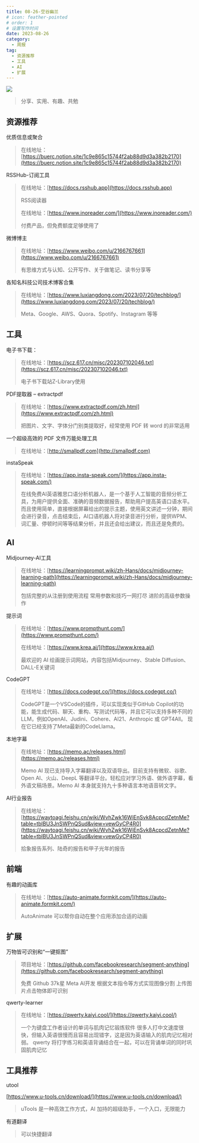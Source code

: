 ```yaml
---
title: 08-26-空谷幽兰
# icon: feather-pointed
# order: 1
# 设置写作时间
date: 2023-08-26
category:
  - 周报
tag:
  - 资源推荐
  - 工具
  - AI
  - 扩展
---
```


![](https://easyimage.smitten.top/i/2023/03/06/wdvhbf.webp)

> 分享、实用、有趣、共勉


## 资源推荐


优质信息或聚合

> 在线地址：[https://buerc.notion.site/1c9e865c15744f2ab88d9d3a382b2170](https://buerc.notion.site/1c9e865c15744f2ab88d9d3a382b2170)


RSSHub-订阅工具

> 在线地址：[https://docs.rsshub.app](https://docs.rsshub.app)
> 
> RSS阅读器
> 
> 在线地址：[https://www.inoreader.com/](https://www.inoreader.com/)
> 
> 付费产品，但免费额度足够使用了


微博博主

> 在线地址：[https://www.weibo.com/u/2166767661](https://www.weibo.com/u/2166767661)
> 
> 有思维方式与认知、公开写作、关于做笔记、读书分享等

各知名科技公司技术博客合集

> 在线地址：[https://www.luxiangdong.com/2023/07/20/techblog/](https://www.luxiangdong.com/2023/07/20/techblog/)
> 
> Meta、Google、AWS、Quora、Spotify、Instagram 等等


## 工具

电子书下载：

> 在线地址：[https://scz.617.cn/misc/202307102046.txt](https://scz.617.cn/misc/202307102046.txt)
> 
> 电子书下载站Z-Library使用

PDF提取器 – extractpdf

> 在线地址：[https://www.extractpdf.com/zh.html](https://www.extractpdf.com/zh.html)
> 
> 把图片、文字、字体分门别类提取好，经常使用 PDF 转 word 的非常适用

一个超级高效的 PDF 文件万能处理工具

> 在线地址：[http://smallpdf.com](http://smallpdf.com)


instaSpeak

> 在线地址：[https://app.insta-speak.com/](https://app.insta-speak.com/)
> 
> 在线免费AI英语雅思口语分析机器人，是一个基于人工智能的音频分析工具，为用户提供全面、准确的音频数据报告，帮助用户提高英语口语水平。而且使用简单，直接根据屏幕给出的提示主题，使用英文讲述一分钟，期间会进行录音，点击结束后，AI口语机器人将对录音进行分析，提供WPM、词汇量、停顿时间等等结果分析，并且还会给出建议，而且还是免费的。


## AI

Midjourney-AI工具

> 在线地址：[https://learningprompt.wiki/zh-Hans/docs/midjourney-learning-path](https://learningprompt.wiki/zh-Hans/docs/midjourney-learning-path)
> 
> 包括完整的从注册到使用流程
> 常用参数和技巧一网打尽
> 进阶的高级参数操作


提示词

> 在线地址：[https://www.prompthunt.com/](https://www.prompthunt.com/)
> 
> 在线地址：[https://www.krea.ai/](https://www.krea.ai/)
> 
> 最欢迎的 AI 绘画提示词网站，内容包括Midjourney、Stable Diffusion、DALL-E关键词

CodeGPT

> 在线地址：[https://docs.codegpt.co/](https://docs.codegpt.co/)
> 
> CodeGPT是一个VSCode的插件，可以实现类似于GitHub Copilot的功能，能生成代码、聊天、重构、写测试代码等，并且它可以支持多种不同的LLM，例如OpenAI、Judini、Cohere、AI21、Anthropic 或 GPT4All。 现在它已经支持了Meta最新的CodeLlama。

本地字幕

> 在线地址：[https://memo.ac/releases.html](https://memo.ac/releases.html)
> 
> Memo AI 现已支持导入字幕翻译以及双语导出。目前支持有微软、谷歌、Open AI、火山、DeepL 等翻译平台。轻松应对学习外语、做外语字幕，看外语文稿场景。Memo AI 本身就支持九十多种语言本地语音转文字。



AI行业报告

> 在线地址：[https://waytoagi.feishu.cn/wiki/WvhZwk16WiEnSvk8AcpcdZetnMe?table=tblBU3JnSWPnQSud&view=vewGyCP4R0](https://waytoagi.feishu.cn/wiki/WvhZwk16WiEnSvk8AcpcdZetnMe?table=tblBU3JnSWPnQSud&view=vewGyCP4R0)
> 
> 拾象报告系列、陆奇的报告和甲子光年的报告


## 前端

有趣的动画库

> 在线地址：[https://auto-animate.formkit.com/](https://auto-animate.formkit.com/)
> 
> AutoAnimate 可以帮你自动在整个应用添加合适的动画




## 扩展


万物皆可识别和“一键抠图” 

> 项目地址：[https://github.com/facebookresearch/segment-anything](https://github.com/facebookresearch/segment-anything)
> 
> 免费 Github 37k星 Meta AI开发 根据文本指令等方式实现图像分割 上传图片点击物体即可识别


qwerty-learner

> 在线地址：[https://qwerty.kaiyi.cool/](https://qwerty.kaiyi.cool/)
> 
> 一个为键盘工作者设计的单词与肌肉记忆锻炼软件 很多人打中文速度很快，但输入英语很慢而且容易出现错字，这是因为英语输入的肌肉记忆相对弱。 qwerty 将打字练习和英语背诵结合在一起，可以在背诵单词的同时巩固肌肉记忆


## 工具推荐


utool

[https://www.u-tools.cn/download/](https://www.u-tools.cn/download/)
>uTools 是一种高效工作方式，AI 加持的超级助手，一个入口，无限能力


有道翻译

>可以快捷翻译




















